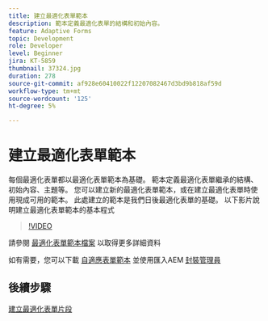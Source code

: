 ```yaml
---
title: 建立最適化表單範本
description: 範本定義最適化表單的結構和初始內容。
feature: Adaptive Forms
topic: Development
role: Developer
level: Beginner
jira: KT-5859
thumbnail: 37324.jpg
duration: 278
source-git-commit: af928e60410022f12207082467d3bd9b818af59d
workflow-type: tm+mt
source-wordcount: '125'
ht-degree: 5%

---
```



# 建立最適化表單範本

每個最適化表單都以最適化表單範本為基礎。 範本定義最適化表單繼承的結構、初始內容、主題等。 您可以建立新的最適化表單範本，或在建立最適化表單時使用現成可用的範本。
此處建立的範本是我們日後最適化表單的基礎。
以下影片說明建立最適化表單範本的基本程式

>[!VIDEO](https://video.tv.adobe.com/v/37324?quality=12&learn=on)

請參閱 [最適化表單範本檔案](https://experienceleague.adobe.com/docs/experience-manager-65/forms/adaptive-forms-advanced-authoring/template-editor.html) 以取得更多詳細資料

如有需要，您可以下載 [自適應表單範本](assets/peak-application-template.zip) 並使用匯入AEM [封裝管理員](http://localhost:4502/crx/packmgr/index.jsp)


## 後續步驟

[建立最適化表單片段](./create-form-fragment.md)



